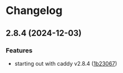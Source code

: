 # Changelog

## 2.8.4 (2024-12-03)


### Features

* starting out with caddy v2.8.4 ([1b23067](https://github.com/holtgrewe/caddy-dns-hetzner/commit/1b23067e1eb6fdb133a5c5dc8d5ac0c6e18bbe17))
